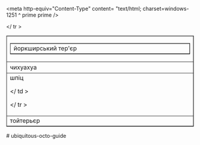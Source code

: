 <html>

<head>

<meta http-equiv="Content-Type" content= "text/html; charset=windows- 1251 ^ prime prime />

<title> Мої улюблені породи собак </title> <body><table width =^ prime prime 900 ^ prime prime border="1" align="center">

<tr>

<td align="center"><table width="100%" height =^ prime prime 60 ^ prime prime border = "1" >

<tr>

<td width= "800/>Мої улюблені породи собак </ td >

<td width= "100"> йоркширський тер'єр </ td >

</tr>

</table>
<tr>

<td height= "30">чихуахya</td>

</tr>

<tr>

<td valign="top"> шпіц

</ td >

</ tr >

<tr>

<td height =^ prime prime 30 ^ prime prime > тойтерьєр </td>

</ tr >

</table>

</body>

</html># ubiquitous-octo-guide
